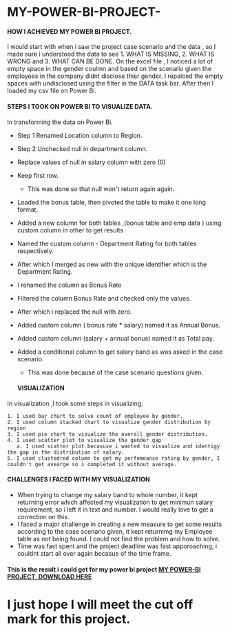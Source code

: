 # MY-POWER-BI-PROJECT-
#### HOW I ACHIEVED MY POWER BI PROJECT. 
 I would start with when i saw the project case scenario and the data , so I made sure i understood the data to see 1. WHAT IS MISSING, 2. WHAT IS WRONG and 3. WHAT CAN BE DONE.
On the excel file , I noticed a lot of empty space in the gender coulmn and based on the scenario given the employees in the company didnt disclose thier gender.
I repalced the empty spaces with undisclosed using the filter in the DATA task bar.
After then I loaded my csv file on Power Bi.

#### STEPS I TOOK ON POWER BI TO VISUALIZE DATA.
In transforming the data on Power Bi.

- Step 1 Renamed Location column to Region.
- Step 2 Unchecked null in department column.
- Replace values of null in salary column with zero (0)
- Keep first row.
    - This was done so that null won't return again again.
- Loaded the bonus table, then pivoted the table to make it one long format.
- Added a new column for both tables ,(bonus table and emp data ) using custom column in other to get results
- Named the custom column - Department Rating for both tables respectively.
- After which I merged as new with the unique identifier which is the Department Rating.
- I renamed the column as Bonus Rate
- Filtered the column Bonus Rate and checked only the values.
- After which i replaced the null with zero.
- Added custom column ( bonus rate * salary) named it as Annual Bonus.
- Added custom column (salary + annual bonus) named it as Total pay.
- Added a conditional column to get salary band as was asked in the case scenario.
    - This was done because of the case scenario questions given.


  #### VISUALIZATION 
In visualization ,I took some steps in visualizing.

    1. I used bar chart to solve count of employee by gender.
    2. I used column stacked chart to visualize gender distribution by region 
    3. I used pie chart to visualize the overall gender distribution.
    4. I used scatter plot to visualize the gender gap
       a. I used scatter plot becasuse i wanted to visualize and identigy the gap in the distribution of salary.
    5. I used clustedred column to get my perfomeance rating by gender, I couldn't get avearge so i completed it without average.


#### CHALLENGES I FACED WITH MY VISUALIZATION
- When trying to change my salary band to whole number, it kept returning error which affected my visualization to get minimun salary requirement, so i left it in text and number. I would really love to get a correction on this.
- I faced a major challenge in creating a new measure to get some results according to the case scenario given, it kept returnimg my Employee table as not being found. I could not find the problem and how to solve.
- Time was fast spent and the project deadline was fast apporoaching, i couldnt start all over again becasue of the time frame.
#### This is the result i could get for my power bi project [MY POWER-BI PROJECT, DOWNLOAD HERE](https://drive.google.com/file/d/1BeZAXGrKUXKh8LUmQ8Ka_uA-ltQupLJc/view?usp=drive_link)

# I just hope I will meet the cut off mark for this project.
